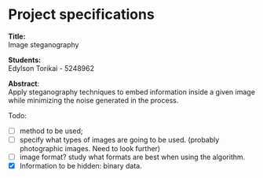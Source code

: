 # Project specifications
**Title:**  
Image steganography  

**Students:**  
Edylson Torikai - 5248962  

**Abstract**:  
Apply steganography techniques to embed information inside a given image while minimizing the noise generated in the process.

Todo:
- [ ] method to be used;
- [ ] specify what types of images are going to be used. (probably photographic images. Need to look further)
- [ ] image format? study what formats are best when using the algorithm.
- [X] Information to be hidden: binary data.
